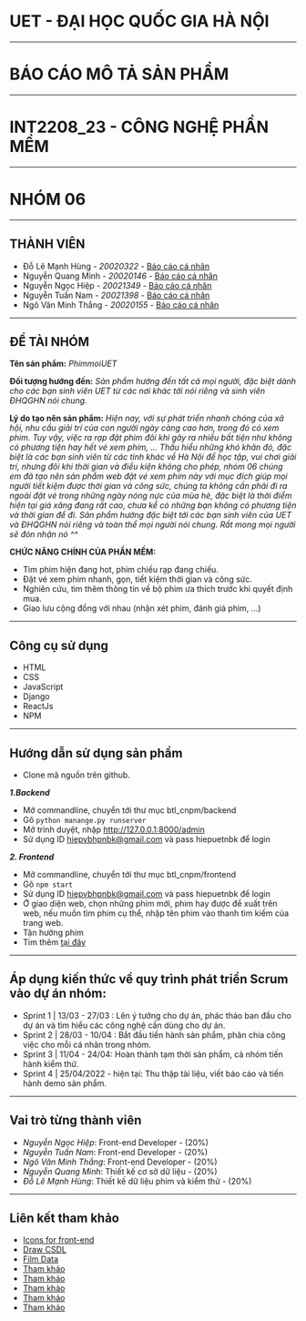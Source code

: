 # UET - ĐẠI HỌC QUỐC GIA HÀ NỘI

-----------------------------------------------------------------------------------------------------------------------------------------------------------------------

# BÁO CÁO MÔ TẢ SẢN PHẨM

-----------------------------------------------------------------------------------------------------------------------------------------------------------------------

# INT2208_23 - CÔNG NGHỆ PHẦN MỀM

-----------------------------------------------------------------------------------------------------------------------------------------------------------------------

# NHÓM 06

-----------------------------------------------------------------------------------------------------------------------------------------------------------------------

## THÀNH VIÊN

- Đỗ Lê Mạnh Hùng - _20020322_ - [Báo cáo cá nhân](https://github.com/dolemanhhung/CNPM/blob/769cef54e50deb80008f7b430e9cd422ca9be028/B%C3%A1o%20c%C3%A1o%20c%C3%A1%20nh%C3%A2n.md)
- Nguyễn Quang Minh - _20020146_ - [Báo cáo cá nhân]()
- Nguyễn Ngọc Hiệp - _20021349_ - [Báo cáo cá nhân]()
- Nguyễn Tuấn Nam - _20021398_ - [Báo cáo cá nhân](https://github.com/dolemanhhung/CNPM/blob/2da7505dd2690f5334fbb621c493d5d5fddf65ec/CNPM_Nguy%E1%BB%85n%20Tu%E1%BA%A5n%20Nam_Nh%C3%B3m%2006.md)
- Ngô Văn Minh Thắng - _20020155_ - [Báo cáo cá nhân]()

-----------------------------------------------------------------------------------------------------------------------------------------------------------------------

## ĐỀ TÀI NHÓM

**Tên sản phẩm:** *PhimmoiUET*

**Đối tượng hướng đến:** *Sản phẩm hướng đến tất cả mọi người, đặc biệt dành cho các bạn sinh viên UET từ các nơi khác tới nói riêng và sinh viên ĐHQGHN nói chung.*

**Lý do tạo nên sản phẩm:** *Hiện nay, với sự phát triển nhanh chóng của xã hội, nhu cầu giải trí của con người ngày càng cao hơn, trong đó có xem phim. Tuy vậy, việc ra rạp đặt phim đôi khi gây ra nhiều bất tiện như không có phương tiện hay hết vé xem phim, ... Thấu hiểu những khó khăn đó, đặc biệt là các bạn sinh viên từ các tỉnh khác về Hà Nội để học tập, vui chơi giải trí, nhưng đôi khi thời gian và điều kiện không cho phép, nhóm 06 chúng em đã tạo nên sản phẩm web đặt vé xem phim này với mục đích giúp mọi người tiết kiệm được thời gian và công sức, chúng ta không cần phải đi ra ngoài đặt vé trong những ngày nóng nực của mùa hè, đặc biệt là thời điểm hiện tại giá xăng đang rất cao, chưa kể có những bạn không có phương tiện và thời gian để đi. Sản phẩm hướng đặc biệt tới các bạn sinh viên của UET và ĐHQGHN nói riêng và toàn thể mọi người nói chung. Rất mong mọi người sẽ đón nhận nó ^^*

**CHỨC NĂNG CHÍNH CỦA PHẦN MỀM:**

- Tìm phim hiện đang hot, phim chiếu rạp đang chiếu.
- Đặt vé xem phim nhanh, gọn, tiết kiệm thời gian và công sức.
- Nghiên cứu, tìm thêm thông tin về bộ phim ưa thích trước khi quyết định mua.
- Giao lưu cộng đồng với nhau (nhận xét phim, đánh giá phim, ...)

-----------------------------------------------------------------------------------------------------------------------------------------------------------------------

## Công cụ sử dụng

- HTML
- CSS
- JavaScript
- Django
- ReactJs
- NPM

-----------------------------------------------------------------------------------------------------------------------------------------------------------------------

## Hướng dẫn sử dụng sản phẩm

- Clone mã nguồn trên github.

***1.Backend***

- Mở commandline, chuyển tới thư mục btl_cnpm/backend
- Gõ `python manange.py runserver`
- Mở trình duyệt, nhập <http://127.0.0.1:8000/admin>
- Sử dụng ID hiepvbhpnbk@gmail.com và pass hiepuetnbk để login

***2. Frontend***

- Mở commandline, chuyển tới thư mục btl_cnpm/frontend
- Gõ `npm start`
- Sử dụng ID hiepvbhpnbk@gmail.com và pass hiepuetnbk để login
- Ở giao diện web, chọn những phim mới, phim hay được đề xuất trên web, nếu muốn tìm phim cụ thể, nhập tên phim vào thanh tìm kiếm của trang web.
- Tận hưởng phim
- Tìm thêm [tại đây](https://github.com/hiepuet1205/btl_cnpm/blob/216d46cab7c60234f1f6092c88f4e9c78ad0dc6b/frontend/README.md)

-----------------------------------------------------------------------------------------------------------------------------------------------------------------------

## Áp dụng kiến thức về quy trình phát triển Scrum vào dự án nhóm:

- Sprint 1 | 13/03 - 27/03 : Lên ý tưởng cho dự án, phác thảo ban đầu cho dự án và tìm hiểu các công nghệ cần dùng cho dự án.
- Sprint 2 | 28/03 - 10/04 :  Bắt đầu tiến hành sản phẩm, phân chia công việc cho mỗi cá nhân trong nhóm.
- Sprint 3 | 11/04 - 24/04: Hoàn thành tạm thời sản phẩm, cả nhóm tiến hành kiểm thử.
- Sprint 4 | 25/04/2022 - hiện tại: Thu thập tài liệu, viết báo cáo và tiến hành demo sản phẩm.

-----------------------------------------------------------------------------------------------------------------------------------------------------------------------

## Vai trò từng thành viên

- *Nguyễn Ngọc Hiệp*: Front-end Developer - (20%)
- _Nguyễn Tuấn Nam_: Front-end Developer - (20%)
- _Ngô Văn Minh Thắng_: Front-end Developer - (20%)
- _Nguyễn Quang Minh_: Thiết kế cơ sở dữ liệu - (20%)
- _Đỗ Lê Mạnh Hùng_: Thiết kế dữ liệu phim và kiểm thử - (20%)

-----------------------------------------------------------------------------------------------------------------------------------------------------------------------

## Liên kết tham khảo

- [Icons for front-end](https://boxicons.com/)
- [Draw CSDL](https://erdplus.com/)
- [Film Data ](https://www.imdb.com/?ref_=nv_home)
- [Tham khảo](https://github.com/facebook/create-react-app)
- [Tham khảo](https://www.wikimedia.org/)
- [Tham khảo](https://tienminhvy.com/hoc-tap/gioi-thieu-ve-html5/)
- [Tham khảo](https://gc0904g6.wordpress.com/2014/04/03/gioi-thieu-css-3/)
- [Tham khảo](https://jobs.hybrid-technologies.vn/blog/cac-quy-trinh-phat-trien-phan-mem/#21_Mo_hinh_thac_nuoc)
